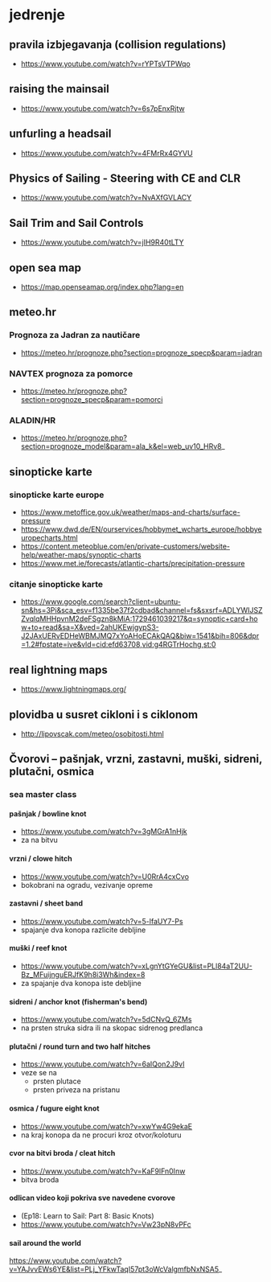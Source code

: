 # jedrenje

## pravila izbjegavanja (collision regulations)
- https://www.youtube.com/watch?v=rYPTsVTPWqo


## raising the mainsail
- https://www.youtube.com/watch?v=6s7pEnxRjtw


## unfurling a headsail
- https://www.youtube.com/watch?v=4FMrRx4GYVU


## Physics of Sailing - Steering with CE and CLR
- https://www.youtube.com/watch?v=NvAXfGVLACY


## Sail Trim and Sail Controls
- https://www.youtube.com/watch?v=jIH9R40tLTY


## open sea map
- https://map.openseamap.org/index.php?lang=en


## meteo.hr
### Prognoza za Jadran za nautičare
- https://meteo.hr/prognoze.php?section=prognoze_specp&param=jadran


### NAVTEX prognoza za pomorce
- https://meteo.hr/prognoze.php?section=prognoze_specp&param=pomorci


### ALADIN/HR
- https://meteo.hr/prognoze.php?section=prognoze_model&param=ala_k&el=web_uv10_HRv8_


## sinopticke karte
### sinopticke karte europe
- https://www.metoffice.gov.uk/weather/maps-and-charts/surface-pressure
- https://www.dwd.de/EN/ourservices/hobbymet_wcharts_europe/hobbyeuropecharts.html
- https://content.meteoblue.com/en/private-customers/website-help/weather-maps/synoptic-charts
- https://www.met.ie/forecasts/atlantic-charts/precipitation-pressure


### citanje sinopticke karte
- https://www.google.com/search?client=ubuntu-sn&hs=3Pi&sca_esv=f1335be37f2cdbad&channel=fs&sxsrf=ADLYWIJSZZvqlqMHHpvnM2deFSgzn8kMiA:1729461039217&q=synoptic+card+how+to+read&sa=X&ved=2ahUKEwjgypS3-J2JAxUERvEDHeWBMJMQ7xYoAHoECAkQAQ&biw=1541&bih=806&dpr=1.2#fpstate=ive&vld=cid:efd63708,vid:g4RGTrHochg,st:0


## real lightning maps
- https://www.lightningmaps.org/


## plovidba u susret cikloni i s ciklonom
- http://lipovscak.com/meteo/osobitosti.html


## Čvorovi – pašnjak, vrzni, zastavni, muški, sidreni, plutačni,  osmica

### sea master class
#### pašnjak / bowline knot
  - https://www.youtube.com/watch?v=3gMGrA1nHjk
  - za na bitvu


#### vrzni / clowe hitch
  - https://www.youtube.com/watch?v=U0RrA4cxCvo
  - bokobrani na ogradu, vezivanje opreme


#### zastavni / sheet band
  - https://www.youtube.com/watch?v=5-lfaUY7-Ps
  - spajanje dva konopa razlicite debljine


#### muški / reef knot
  - https://www.youtube.com/watch?v=xLgnYtGYeGU&list=PLl84aT2UU-Bz_MFuijnguERJfK9h8i3Wh&index=8
  - za spajanje dva konopa iste debljine


#### sidreni / anchor knot (fisherman's bend)
  - https://www.youtube.com/watch?v=5dCNvQ_6ZMs
  - na prsten struka sidra ili na skopac sidrenog predlanca


#### plutačni / round turn and two half hitches
  - https://www.youtube.com/watch?v=6aIQon2J9vI
  - veze se na
    - prsten plutace
    - prsten priveza na pristanu


#### osmica / fugure eight knot
  - https://www.youtube.com/watch?v=xwYw4G9ekaE
  - na kraj konopa da ne procuri kroz otvor/koloturu


#### cvor na bitvi broda / cleat hitch
  - https://www.youtube.com/watch?v=KaF9lFn0Inw
  - bitva broda
 

#### odlican video koji pokriva sve navedene cvorove
  - (Ep18: Learn to Sail: Part 8: Basic Knots)
  - https://www.youtube.com/watch?v=Vw23pN8vPFc 


#### sail around the world
https://www.youtube.com/watch?v=YAJvvEWs6YE&list=PLj_YFkwTaqI57pt3oWcValgmfbNxNSA5_




